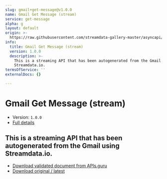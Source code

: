 ```yaml
---
slug: gmail+get-message@v1.0.0
name: Gmail Get Message (stream)
service: get-message
alpha: g
layout: default
origin: >-
  https://raw.githubusercontent.com/streamdata-gallery-master/asyncapi/master/_listings/gmail/gmail-get-message-stream-async.md
info:
  title: Gmail Get Message (stream)
  version: 1.0.0
  description: >-
    This is a streaming API that has been autogenerated from the Gmail using
    Streamdata.io.
termsOfService: ''
externalDocs: {}

---
```

# Gmail Get Message (stream)

* Version: `1.0.0`
* [Full details](../html/gmail+get-message@v1.0.0.html)



## This is a streaming API that has been autogenerated from the Gmail using Streamdata.io.



* [Download validated document from APIs.guru](https://raw.githubusercontent.com/APIs-guru/asyncapi-directory/master/docs/APIs/gmail%2Bget-message%40v1.0.0.yaml)
* [Download original / latest](https://raw.githubusercontent.com/streamdata-gallery-master/asyncapi/master/_listings/gmail/gmail-get-message-stream-async.md)

<script type="application/ld+json">
{
  "@context": "http://schema.org/",
  "@type": "WebAPI",
  "description": "This is a streaming API that has been autogenerated from the Gmail using Streamdata.io.",
  "documentation": "",

  "name": "Gmail Get Message (stream)"
}
</script>
